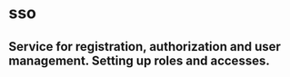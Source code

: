 # sso
## Service for registration, authorization and user management. Setting up roles and accesses.
